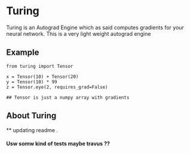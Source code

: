 # Turing
Turing is an Autograd Engine which as said computes gradients for your neural network.
This is a very light weight autograd engine 

## Example
```
from turing import Tensor

x = Tensor(10) + Tensor(20)
y = Tensor(10) * 99
z = Tensor.eye(2, requires_grad=False)

## Tensor is just a numpy array with gradients
```


## About Turing 

** updating readme .


#### Usw somw kind of tests maybe travus ??
